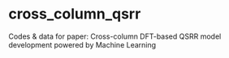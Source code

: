 # cross_column_qsrr
Codes &amp; data for paper: Cross-column DFT-based QSRR model development powered by Machine Learning
